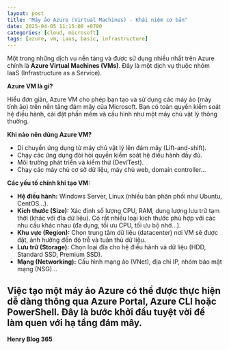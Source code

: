 ```yaml
---
layout: post
title: "Máy ảo Azure (Virtual Machines) - Khái niệm cơ bản"
date: 2025-04-05 11:15:00 +0700
categories: [cloud, microsoft]
tags: [azure, vm, iaas, basic, infrastructure]
---
```


Một trong những dịch vụ nền tảng và được sử dụng nhiều nhất trên Azure chính là **Azure Virtual Machines (VMs)**. Đây là một dịch vụ thuộc nhóm IaaS (Infrastructure as a Service).

**Azure VM là gì?**

Hiểu đơn giản, Azure VM cho phép bạn tạo và sử dụng các máy ảo (máy tính ảo) trên nền tảng đám mây của Microsoft. Bạn có toàn quyền kiểm soát hệ điều hành, cài đặt phần mềm và cấu hình như một máy chủ vật lý thông thường.

**Khi nào nên dùng Azure VM?**

* Di chuyển ứng dụng từ máy chủ vật lý lên đám mây (Lift-and-shift).
* Chạy các ứng dụng đòi hỏi quyền kiểm soát hệ điều hành đầy đủ.
* Môi trường phát triển và kiểm thử (Dev/Test).
* Chạy các máy chủ cơ sở dữ liệu, máy chủ web, domain controller...

**Các yếu tố chính khi tạo VM:**

* **Hệ điều hành:** Windows Server, Linux (nhiều bản phân phối như Ubuntu, CentOS...).
* **Kích thước (Size):** Xác định số lượng CPU, RAM, dung lượng lưu trữ tạm thời (khác với đĩa dữ liệu). Có rất nhiều loại kích thước phù hợp với các nhu cầu khác nhau (đa dụng, tối ưu CPU, tối ưu bộ nhớ...).
* **Khu vực (Region):** Chọn trung tâm dữ liệu (datacenter) nơi VM sẽ được đặt, ảnh hưởng đến độ trễ và tuân thủ dữ liệu.
* **Lưu trữ (Storage):** Chọn loại đĩa cho hệ điều hành và dữ liệu (HDD, Standard SSD, Premium SSD).
* **Mạng (Networking):** Cấu hình mạng ảo (VNet), địa chỉ IP, nhóm bảo mật mạng (NSG)...

Việc tạo một máy ảo Azure có thể được thực hiện dễ dàng thông qua Azure Portal, Azure CLI hoặc PowerShell. Đây là bước khởi đầu tuyệt vời để làm quen với hạ tầng đám mây.
--------------
**Henry Blog 365**
